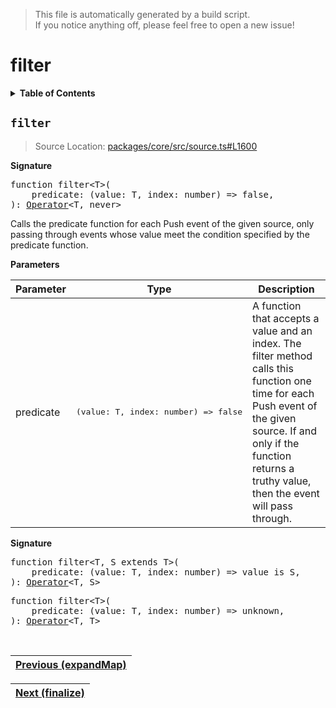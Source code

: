 > This file is automatically generated by a build script.<br>If you notice anything off, please feel free to open a new issue!

# filter

<details><summary><b>Table of Contents</b></summary>

1. [<code>filter</code>](#filter)</details>

## <a name="filter"></a><code>filter</code>

> Source Location: [packages\/core\/src\/source.ts#L1600](..\/..\/packages\/core\/src\/source.ts#L1600)

<b>Signature</b>

<pre>function filter&lt;T&gt;(<br>    predicate: (value: T, index: number) =&gt; false,<br>): <a href="000-Operator.md#Operator">Operator</a>&lt;T, never&gt;</pre>

Calls the predicate function for each Push event of the given source, only passing through events whose value meet the condition specified by the predicate function.

<b>Parameters</b>

| Parameter | Type | Description |
| --- | --- | --- |
| predicate | <pre lang="ts">(value: T, index: number) =&gt; false</pre> | A function that accepts a value and an index. The filter method calls this function one time for each Push event of the given source. If and only if the function returns a truthy value, then the event will pass through. |

<b>Signature</b>

<pre>function filter&lt;T, S extends T&gt;(<br>    predicate: (value: T, index: number) =&gt; value is S,<br>): <a href="000-Operator.md#Operator">Operator</a>&lt;T, S&gt;</pre>

<pre>function filter&lt;T&gt;(<br>    predicate: (value: T, index: number) =&gt; unknown,<br>): <a href="000-Operator.md#Operator">Operator</a>&lt;T, T&gt;</pre><br>

| [Previous \(expandMap\)](025-expandMap.md#readme) |
| --- |

<div align="right">

| [Next \(finalize\)](027-finalize.md#readme) |
| --- |
</div>

